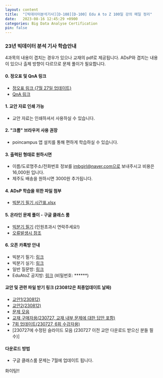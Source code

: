 ```yaml
---
layout: content
title:  "[빅데이터분석기사][D-108][D-100] Edu A to Z 100일 강의 메일 정리"
date:   2023-08-16 12:45:29 +0900
categories: Big Data Analyse Certification
pin: false
---
```


### 23년 빅데이터 분석 기사 학습안내
4과목의 내용이 겹치는 경우가 있으나 교재의 pdf로 제공됩니다. ADsP와 겹치는 내용이 있으나 출제 방향이 다르므로 문제 풀이가 필요합니다.

#### 0. 정오표 및 QnA 링크
- [정오표 링크 (7월 27일 업데이트)](https://colab.research.google.com/drive/19QcO-8mRZgyF5D9QBATkSJrLfJ0GZJ2p)
- [QnA 링크](https://colab.research.google.com/drive/1g7z_l-1vwLEx4n7e4zelIEH2UxoUPtGU)

#### 1. 교안 자료 인쇄 가능
- 교안 자료는 인쇄하셔서 사용하실 수 있습니다.

#### 2. "크롬" 브라우저 사용 권장
- poincampus 앱 설치를 통해 편하게 학습하실 수 있습니다.

#### 3. 출력된 형태로 원하시면
- 이름/도로명주소/전화번호 정보를 imbgirl@naver.com으로 보내주시고 비용은 16,000원 입니다.
- 제주도 배송을 원하시면 3000원 추가됩니다.

#### 4. ADsP 학습을 위한 파일 첨부
- [빅분기 필기 시간표.xlsx](https://github.com/Soyoung-Yoon/eduatoz_bigdata/blob/main/bigdata_필기_curriculum.xlsx)

#### 5. 온라인 문제 풀이 - 구글 클래스 룸
- [빅분기 필기](https://classroom.google.com/c/NTIyNzc4OTg4NTU5?cjc=hcrm4ad) (인원초과시 연락주세요!)
- [오류발생시 참조](https://support.google.com/edu/classroom/answer/6072460)

#### 6. 오픈 카톡방 안내
- 빅분기 필기: [링크](https://open.kakao.com/o/gfiupd8e)
- 빅분기 실기: [링크](https://open.kakao.com/o/gjbBmtFe)
- 일반 질문방: [링크](https://open.kakao.com/o/gdHVdy3e)
- EduAtoZ 공지방: [링크](https://open.kakao.com/o/g9L9yx2e) (비밀번호: ******)

#### 교안 및 관련 파일 받기 링크 (230812은 최종업데이트 날짜)
- [교안1(230812)](https://github.com/Soyoung-Yoon/eduatoz_bigdata/blob/main/eduatoz_bigdata_book_01.zip)
- [교안2(230812)](https://github.com/Soyoung-Yoon/eduatoz_bigdata/blob/main/eduatoz_bigdata_book_02.zip)
- [문제 모음](https://github.com/Soyoung-Yoon/eduatoz_bigdata/blob/main/eduatoz_bigdata_questions.zip)
- [교재 구매자용(230727, 교재 내부 문제에 대한 답안 포함)](https://github.com/Soyoung-Yoon/eduatoz_bigdata/blob/main/eduatoz_bigdata_buy_book.zip)
- [7회 업데이트(230727, 6회 수강자용)](https://github.com/Soyoung-Yoon/eduatoz_bigdata/blob/main/eduatoz_bigdata_update.zip)
- [230727에 수정된 슬라이드 모음 (230727 이전 교안 다운로드 받으신 분들 필수)]

#### 다운로드 방법
- 구글 클래스룸 문제는 7월에 업데이트 됩니다.

화이팅!!
